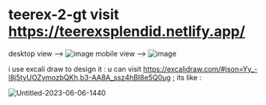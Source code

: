 # teerex-2-gt  visit https://teerexsplendid.netlify.app/ 
desktop view --> ![image](https://github.com/kiShubham/teerex-2-gt/assets/121343665/078e273f-93b3-4118-9b22-9ab8dd46a713)
mobile view --> ![image](https://github.com/kiShubham/teerex-2-gt/assets/121343665/ad1cc64e-f085-4199-a7d3-6a4dca99a9cf)

i use excali draw to design it : u can visit 
https://excalidraw.com/#json=Yy_-l8j5tyUOZymozbQKh,b3-AA8A_ssz4hBI8e5Q0ug ;
its like : 

![Untitled-2023-06-06-1440](https://github.com/kiShubham/teerex-2-gt/assets/121343665/0f54e610-b5c3-4977-8c41-a1b75c0d71bc)
